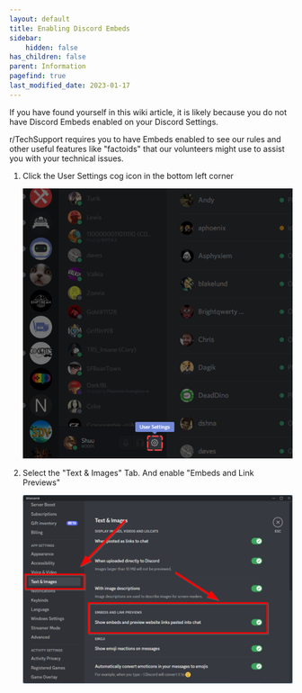```yaml
---
layout: default
title: Enabling Discord Embeds
sidebar:
    hidden: false
has_children: false
parent: Information
pagefind: true
last_modified_date: 2023-01-17
---
```




If you have found yourself in this wiki article, it is likely because you do not have Discord Embeds enabled on your Discord Settings.

r/TechSupport requires you to have Embeds enabled to see our rules and other useful features like "factoids" that our volunteers might use to assist you with your technical issues.

1. Click the User Settings cog icon in the bottom left corner

    ![Discord Setting Icon](/assets/Discord_Embeds/Discord_embed_Setting_Icon.png)

2. Select the "Text & Images" Tab. And enable "Embeds and Link Previews"

    ![Discord Text and Images Settings](/assets/Discord_Embeds/Discord-Text-Img-Settings.png)